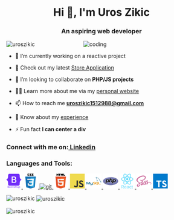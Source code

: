 <h1 align="center">Hi 👋, I'm Uros Zikic</h1>
<h3 align="center">An aspiring web developer</h3>
<img width="300" align="right" alt="coding" src="https://media.giphy.com/media/b88QlTSTsj3bEHQyZf/giphy.gif" />

<p align="left"> <img src="https://komarev.com/ghpvc/?username=uroszikic&label=Profile%20views&color=0e75b6&style=flat" alt="uroszikic" /> </p>

- 🔭 I’m currently working on a reactive project

- 🌱 Check out my latest <a href="http://e-shop-project.infinityfreeapp.com/index.php">Store Application</a>

- 👯 I’m looking to collaborate on **PHP/JS projects**

- 👨‍💻 Learn more about me via my <a href="https://uroszikic.github.io/newFolio/">personal website</a>

- 📫 How to reach me **uroszikic1512988@gmail.com**

- 📄 Know about my <a href="https://github.com/UrosZikic/newFolio/blob/gh-pages/static/media/Zikic-Resume.3e67dfdbe3f5066993d8.pdf">experience</a>

- ⚡ Fun fact **I can center a div**

<h3 align="left"> Connect with me on:<a href="https://www.linkedin.com/in/uro%C5%A1-%C5%BEiki%C4%87-78010819a/"> Linkedin</a></h3>
<p align="left">
</p>

<h3 align="left">Languages and Tools:</h3>
<p align="left"> <a href="https://getbootstrap.com" target="_blank" rel="noreferrer"> <img src="https://raw.githubusercontent.com/devicons/devicon/master/icons/bootstrap/bootstrap-plain-wordmark.svg" alt="bootstrap" width="40" height="40"/> </a> <a href="https://www.w3schools.com/css/" target="_blank" rel="noreferrer"> <img src="https://raw.githubusercontent.com/devicons/devicon/master/icons/css3/css3-original-wordmark.svg" alt="css3" width="40" height="40"/> </a> <a href="https://git-scm.com/" target="_blank" rel="noreferrer"> <img src="https://www.vectorlogo.zone/logos/git-scm/git-scm-icon.svg" alt="git" width="40" height="40"/> </a> <a href="https://www.w3.org/html/" target="_blank" rel="noreferrer"> <img src="https://raw.githubusercontent.com/devicons/devicon/master/icons/html5/html5-original-wordmark.svg" alt="html5" width="40" height="40"/> </a> <a href="https://developer.mozilla.org/en-US/docs/Web/JavaScript" target="_blank" rel="noreferrer"> <img src="https://raw.githubusercontent.com/devicons/devicon/master/icons/javascript/javascript-original.svg" alt="javascript" width="40" height="40"/> </a> <a href="https://www.mysql.com/" target="_blank" rel="noreferrer"> <img src="https://raw.githubusercontent.com/devicons/devicon/master/icons/mysql/mysql-original-wordmark.svg" alt="mysql" width="40" height="40"/> </a> <a href="https://www.php.net" target="_blank" rel="noreferrer"> <img src="https://raw.githubusercontent.com/devicons/devicon/master/icons/php/php-original.svg" alt="php" width="40" height="40"/> </a> <a href="https://reactjs.org/" target="_blank" rel="noreferrer"> <img src="https://raw.githubusercontent.com/devicons/devicon/master/icons/react/react-original-wordmark.svg" alt="react" width="40" height="40"/> </a> <a href="https://sass-lang.com" target="_blank" rel="noreferrer"> <img src="https://raw.githubusercontent.com/devicons/devicon/master/icons/sass/sass-original.svg" alt="sass" width="40" height="40"/> </a> <a href="https://www.typescriptlang.org/" target="_blank" rel="noreferrer"> <img src="https://raw.githubusercontent.com/devicons/devicon/master/icons/typescript/typescript-original.svg" alt="typescript" width="40" height="40"/> </a> </p>

<p><img align="left" src="https://github-readme-stats.vercel.app/api/top-langs?username=uroszikic&show_icons=true&locale=en&layout=compact" alt="uroszikic" /></p>

<p>&nbsp;<img align="center" src="https://github-readme-stats.vercel.app/api?username=uroszikic&show_icons=true&locale=en" alt="uroszikic" /></p>

<p><img align="center" src="https://github-readme-streak-stats.herokuapp.com/?user=uroszikic&" alt="uroszikic" /></p>


